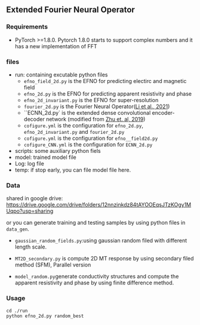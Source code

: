 ## Extended Fourier Neural Operator

### Requirements
- PyTorch >=1.8.0. Pytorch 1.8.0 starts to support complex numbers and it has a new implementation of FFT

### files

- run: containing excutable python files
    - `efno_field_2d.py` is the EFNO for predicting electirc and magnetic field
    - `efno_2d.py` is the EFNO for predicting apparent resistivity and phase
    - `efno_2d_invariant.py` is the EFNO for super-resolution
    - `fourier_2d.py` is the Fourier Neural Operator([Li et al., 2021](https://arxiv.org/abs/2010.08895))
    - ``ECNN_2d.py` is the extended dense convolutional  encoder-decoder network (modified from [Zhu et. al, 2019](https://github.com/cics-nd/pde-surrogate.git)) 
    - `cofigure.yml` is the configuration for `efno_2d.py`, `efno_2d_invariant.py` and `fourier_2d.py`
    - `cofigure.yml` is the configuration for `efno__field2d.py`
    - `cofigure_CNN.yml` is the configuration for `ECNN_2d.py`
- scripts: some auxiliary python fiels
- model: trained model file
- Log: log file
- temp: if stop early, you can file model file here.

### Data

shared in google drive: https://drive.google.com/drive/folders/12nnzinkdz84tAYOOEqsJTzKOgy1MUqpo?usp=sharing

or you can generate training and testing samples by using python files in  `data_gen`.

- `gaussian_random_fields.py`:using gaussian random filed with different length scale. 

- `MT2D_secondary.py` is compute 2D MT response by using secondary filed method (SFM), Parallel version

- `model_random.py`generate conductivity structures and compute the apparent resistivity and phase by using finite difference method.

### Usage
```shell
cd ./run
python efno_2d.py random_best
```

